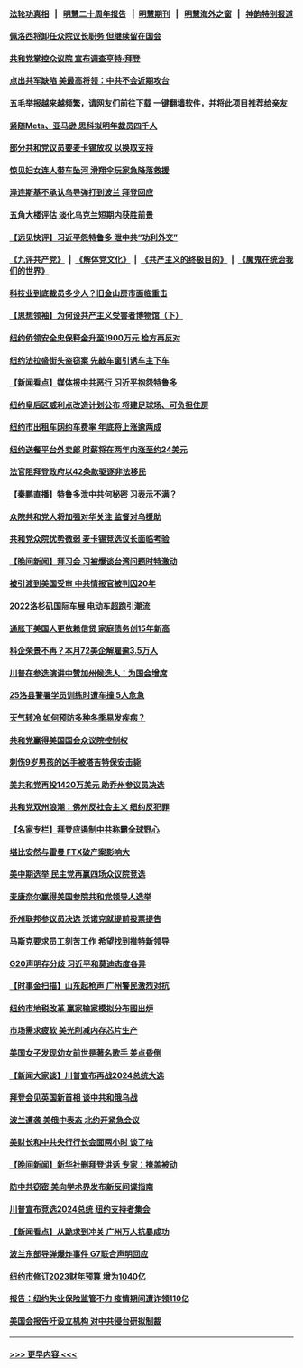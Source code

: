 #### [法轮功真相](https://github.com/gfw-breaker/truth/blob/master/README.md?t=0) &nbsp;&nbsp;|&nbsp;&nbsp; [明慧二十周年报告](https://github.com/gfw-breaker/mh-reports/blob/master/README.md?t=0) &nbsp;&nbsp;|&nbsp;&nbsp;[明慧期刊](https://github.com/gfw-breaker/mh-qikan) &nbsp;&nbsp;|&nbsp;&nbsp; [明慧海外之窗](https://github.com/gfw-breaker/mh-news/blob/master/README.md?t=0) &nbsp;&nbsp;|&nbsp;&nbsp; [神韵特别报道](https://github.com/gfw-breaker/mh-news/blob/master/shenyun.md?t=0)
#### [佩洛西将卸任众院议长职务 但继续留在国会](../pages/nsc412/n13868010.md?t=11180550) 
#### [共和党掌控众议院 宣布调查亨特‧拜登](../pages/nsc412/n13868019.md?t=11180550) 
#### [点出共军缺陷 美最高将领：中共不会近期攻台](../pages/nsc412/n13868015.md?t=11180550) 
#### 五毛举报越来越频繁，请网友们前往下载 [一键翻墙软件](https://github.com/gfw-breaker/ssr-accounts)，并将此项目推荐给亲友
#### [紧随Meta、亚马逊 思科拟明年裁员四千人](../pages/nsc412/n13867325.md?t=11180550) 
#### [部分共和党议员要麦卡锡放权 以换取支持](../pages/nsc412/n13867956.md?t=11180550) 
#### [惊见妇女连人带车坠河 滑翔伞玩家急降落救援](../pages/nsc412/n13867605.md?t=11180550) 
#### [泽连斯基不承认乌导弹打到波兰 拜登回应](../pages/nsc412/n13867820.md?t=11180550) 
#### [五角大楼评估 淡化乌克兰短期内获胜前景](../pages/nsc412/n13867821.md?t=11180550) 
#### [【远见快评】习近平怨特鲁多 泄中共“功利外交”](../pages/nsc412/n13867363.md?t=11180550) 
#### [《九评共产党》](https://github.com/begood0513/9ping.md/blob/master/README.md) &nbsp;|&nbsp; [《解体党文化》](../../../../jtdwh.md/blob/master/README.md)  &nbsp;|&nbsp; [《共产主义的终极目的》](../../../../gczydzjmd.md/blob/master/README.md) &nbsp;|&nbsp; [《魔鬼在统治我们的世界》](../../../../mgztzwmdsj.md/blob/master/README.md) 
#### [科技业到底裁员多少人？旧金山房市面临重击](../pages/nsc412/n13867648.md?t=11180550) 
#### [【思想领袖】为何设共产主义受害者博物馆（下）](../pages/nsc412/n13864818.md?t=11180550) 
#### [纽约侨领安全忠保释金升至1900万元 检方再反对](../pages/nsc412/n13867514.md?t=11180550) 
#### [纽约法拉盛街头盗窃案 先敲车窗引诱车主下车](../pages/nsc412/n13867542.md?t=11180550) 
#### [【新闻看点】媒体报中共恶行 习近平抱怨特鲁多](../pages/nsc412/n13867320.md?t=11180550) 
#### [纽约皇后区威利点改造计划公布 将建足球场、可负担住房](../pages/nsc412/n13867569.md?t=11180550) 
#### [纽约市出租车网约车费率 年底将上涨逾两成](../pages/nsc412/n13867567.md?t=11180550) 
#### [纽约送餐平台外卖郎 时薪将在两年内涨至约24美元](../pages/nsc412/n13867544.md?t=11180550) 
#### [法官阻拜登政府以42条款驱逐非法移民](../pages/nsc412/n13867405.md?t=11180550) 
#### [【秦鹏直播】特鲁多泄中共何秘密 习表示不满？](../pages/nsc412/n13867353.md?t=11180550) 
#### [众院共和党人将加强对华关注 监督对乌援助](../pages/nsc412/n13867450.md?t=11180550) 
#### [共和党众院优势微弱 麦卡锡竞选议长面临考验](../pages/nsc412/n13867378.md?t=11180550) 
#### [【晚间新闻】拜习会 习被爆谈台湾问题时特激动](../pages/nsc412/n13867705.md?t=11180550) 
#### [被引渡到美国受审 中共情报官被判囚20年](../pages/nsc412/n13867313.md?t=11180550) 
#### [2022洛杉矶国际车展 电动车超跑引潮流](../pages/nsc412/n13867428.md?t=11180550) 
#### [通胀下美国人更依赖信贷 家庭债务创15年新高](../pages/nsc412/n13867321.md?t=11180550) 
#### [科企荣景不再？本月72美企解雇逾3.5万人](../pages/nsc412/n13867333.md?t=11180550) 
#### [川普在参选演讲中赞加州候选人：为国会增席](../pages/nsc412/n13867394.md?t=11180550) 
#### [25洛县警署学员训练时遭车撞 5人危急](../pages/nsc412/n13867383.md?t=11180550) 
#### [天气转冷 如何预防多种冬季易发疾病？](../pages/nsc412/n13867341.md?t=11180550) 
#### [共和党赢得美国国会众议院控制权](../pages/nsc412/n13867335.md?t=11180550) 
#### [刺伤9岁男孩的凶手被塔吉特保安击毙](../pages/nsc412/n13867284.md?t=11180550) 
#### [美共和党再投1420万美元 助乔州参议员决选](../pages/nsc412/n13867268.md?t=11180550) 
#### [共和党双州浪潮：佛州反社会主义 纽约反犯罪](../pages/nsc412/n13867187.md?t=11180550) 
#### [【名家专栏】拜登应遏制中共称霸全球野心](../pages/nsc412/n13867096.md?t=11180550) 
#### [堪比安然与雷曼 FTX破产案影响大](../pages/nsc412/n13867285.md?t=11180550) 
#### [美中期选举 民主党再赢四场众议院竞选](../pages/nsc412/n13867176.md?t=11180550) 
#### [麦康奈尔赢得美国参院共和党领导人选举](../pages/nsc412/n13867248.md?t=11180550) 
#### [乔州联邦参议员决选 沃诺克就提前投票提告](../pages/nsc412/n13867167.md?t=11180550) 
#### [马斯克要求员工刻苦工作 希望找到推特新领导](../pages/nsc412/n13867223.md?t=11180550) 
#### [G20声明存分歧 习近平和莫迪态度各异](../pages/nsc412/n13866486.md?t=11180550) 
#### [【时事金扫描】山东起枪声 广州警民激烈对抗](../pages/nsc412/n13867088.md?t=11180550) 
#### [纽约市地税改革 赢家输家模拟分布图出炉](../pages/nsc412/n13866812.md?t=11180550) 
#### [市场需求疲软 美光削减内存芯片生产](../pages/nsc412/n13867219.md?t=11180550) 
#### [美国女子发现幼女前世是著名歌手 差点昏倒](../pages/nsc412/n13866940.md?t=11180550) 
#### [【新闻大家谈】川普宣布再战2024总统大选](../pages/nsc412/n13867145.md?t=11180550) 
#### [拜登会见英国新首相 谈中共和俄乌战](../pages/nsc412/n13867097.md?t=11180550) 
#### [波兰遭袭 美俄中表态 北约开紧急会议](../pages/nsc412/n13866986.md?t=11180550) 
#### [美财长和中共央行行长会面两小时 谈了啥](../pages/nsc412/n13866773.md?t=11180550) 
#### [【晚间新闻】新华社删拜登讲话 专家：掩盖被动](../pages/nsc412/n13866951.md?t=11180550) 
#### [防中共窃密 美向学术界发布新反间谍指南](../pages/nsc412/n13866884.md?t=11180550) 
#### [川普宣布竞选2024总统 纽约支持者集会](../pages/nsc412/n13866804.md?t=11180550) 
#### [【新闻看点】从跪求到冲关 广州万人抗暴成功](../pages/nsc412/n13866587.md?t=11180550) 
#### [波兰东部导弹爆炸事件 G7联合声明回应](../pages/nsc412/n13866769.md?t=11180550) 
#### [纽约市修订2023财年预算 增为1040亿](../pages/nsc412/n13866786.md?t=11180550) 
#### [报告：纽约失业保险监管不力 疫情期间遭诈领110亿](../pages/nsc412/n13866790.md?t=11180550) 
#### [美国会报告吁设立机构 对中共侵台研拟制裁](../pages/nsc412/n13866774.md?t=11180550) 

----
#### [ >>> 更早内容 <<< ](../indexes/nsc412-earlier.md)
